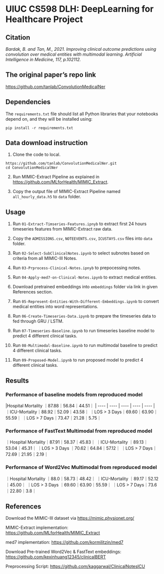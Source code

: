 # UIUC CS598 DLH: DeepLearning for Healthcare Project
## Citation

*Bardak, B. and Tan, M., 2021. Improving clinical outcome predictions using convolution over medical entities with multimodal learning. Artificial Intelligence in Medicine, 117, p.102112.*

##  The original paper’s repo link

<https://github.com/tanlab/ConvolutionMedicalNer>

## Dependencies

The `requirements.txt` file should list all Python libraries that your notebooks  depend on, and they will be installed using:
```
pip install -r requirements.txt
```
## Data download instruction
1. Clone the code to local.   
```
https://github.com/tanlab/ConvolutionMedicalNer.git
cd ConvolutionMedicalNer
```

2. Run MIMIC-Extract Pipeline as explained in https://github.com/MLforHealth/MIMIC_Extract.   

3. Copy the output file of MIMIC-Extract Pipeline named `all_hourly_data.h5` to `data` folder.

## Usage


1. Run `01-Extract-Timseries-Features.ipnyb` to extract first 24 hours timeseries features from MIMIC-Extract raw data.

2. Copy the `ADMISSIONS.csv`, `NOTEEVENTS.csv`, `ICUSTAYS.csv` files into `data` folder.

3. Run `02-Select-SubClinicalNotes.ipynb` to select subnotes based on criteria from all MIMIC-III Notes.

4. Run `03-Prprocess-Clinical-Notes.ipnyb` to prepocessing notes.

5. Run `04-Apply-med7-on-Clinical-Notes.ipynb` to extract medical entities. 

6. Download pretrained embeddings into `embeddings` folder via link in given References section.

7. Run `05-Represent-Entities-With-Different-Embeddings.ipynb` to convert medical entities into word representations.

8. Run `06-Create-Timeseries-Data.ipynb` to prepare the timeseries data to fed through GRU / LSTM.

9. Run `07-Timeseries-Baseline.ipynb` to run timeseries baseline model to predict 4 different clinical tasks.

10. Run `08-Multimodal-Baseline.ipynb` to run multimodal baseline to predict 4 different clinical tasks.

10. Run `09-Proposed-Model.ipynb` to run proposed model to predict 4 different clinical tasks.

## Results

### Performance of baseline models from reproduced model

|Hospital Mortality ｜87.88｜56.84｜44.51｜
|  ----  | ----  | ----  | ----  | ----  |
｜ICU-Mortality｜88.92｜52.09｜43.58｜
｜LOS > 3 Days｜69.60｜63.90｜55.59｜
｜LOS > 7 Days｜73.47｜21.28｜5.75｜

### Performance of FastText Multimodal from reproduced model

｜Hospital Mortality｜87.91｜58.37｜45.83｜
｜ICU-Mortality ｜89.13｜53.04｜45.31｜
｜LOS > 3 Days ｜70.62｜64.84｜57.12｜
｜LOS > 7 Days｜72.69｜21.95｜2.19｜

###  Performance of Word2Vec Multimodal from reproduced model

｜Hospital Mortality ｜88.0｜58.73｜48.42｜
｜ICU-Mortality ｜89.17｜52.12｜45.00｜
｜LOS $>$ 3 Days ｜69.60｜63.90｜55.59｜
｜LOS $>$ 7 Days｜73.6｜22.80｜3.8｜

## References

Download the MIMIC-III dataset via https://mimic.physionet.org/

MIMIC-Extract implementation: https://github.com/MLforHealth/MIMIC_Extract

med7 implementation: https://github.com/kormilitzin/med7

Download Pre-trained Word2Vec & FastText embeddings: https://github.com/kexinhuang12345/clinicalBERT

Preprocessing Script: https://github.com/kaggarwal/ClinicalNotesICU

